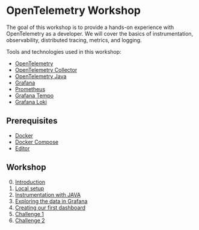 # OpenTelemetry Workshop

The goal of this workshop is to provide a hands-on experience with OpenTelemetry as a developer. We will cover the basics of instrumentation, observability, distributed tracing, metrics, and logging.

Tools and technologies used in this workshop:

* [OpenTelemetry](https://opentelemetry.io/)
* [OpenTelemetry Collector](https://opentelemetry.io/docs/collector/)
* [OpenTelemetry Java]()
* [Grafana](https://grafana.com/)
* [Prometheus](https://prometheus.io/)
* [Grafana Tempo](https://grafana.com/oss/tempo/)
* [Grafana Loki](https://grafana.com/oss/loki/)

## Prerequisites

* [Docker](https://www.docker.com/)
* [Docker Compose](https://docs.docker.com/compose/)
* [Editor](https://code.visualstudio.com/)

## Workshop

0. [Introduction](./01-introduction.md)
0. [Local setup](./02-setup.md)
0. [Instrumentation with JAVA](./03-instrumentation.md)
0. [Exploring the data in Grafana](./04-grafana.md)
0. [Creating our first dashboard](./05-dashboard.md)
0. [Challenge 1](./06-challenge-1.md)
0. [Challenge 2](./07-challenge-2.md)